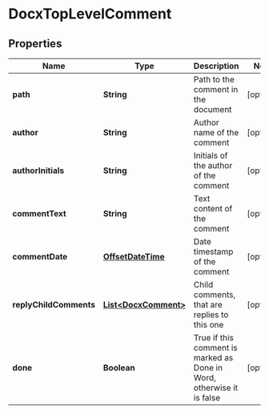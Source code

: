 
# DocxTopLevelComment

## Properties
Name | Type | Description | Notes
------------ | ------------- | ------------- | -------------
**path** | **String** | Path to the comment in the document |  [optional]
**author** | **String** | Author name of the comment |  [optional]
**authorInitials** | **String** | Initials of the author of the comment |  [optional]
**commentText** | **String** | Text content of the comment |  [optional]
**commentDate** | [**OffsetDateTime**](OffsetDateTime.md) | Date timestamp of the comment |  [optional]
**replyChildComments** | [**List&lt;DocxComment&gt;**](DocxComment.md) | Child comments, that are replies to this one |  [optional]
**done** | **Boolean** | True if this comment is marked as Done in Word, otherwise it is false |  [optional]



